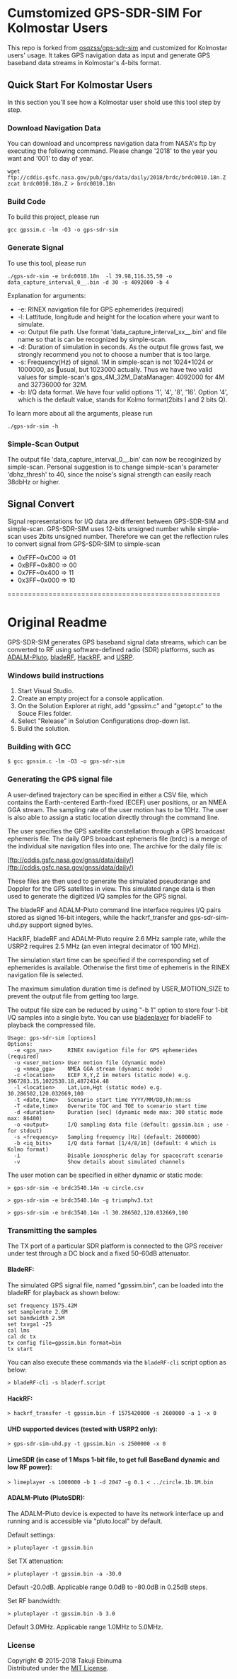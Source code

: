 # Cumstomized GPS-SDR-SIM For Kolmostar Users

This repo is forked from [osqzss/gps-sdr-sim](https://github.com/osqzss/gps-sdr-sim) and customized for Kolmostar users' usage. It takes GPS navigation data as input and generate GPS baseband data streams in Kolmostar's 4-bits format.

## Quick Start For Kolmostar Users

In this section you'll see how a Kolmostar user shold use this tool step by step.

### Download Navigation Data

You can download and uncompress navigation data from NASA's ftp by executing the following command. Please change '2018' to the year you want and '001' to day of year.

```shell
wget ftp://cddis.gsfc.nasa.gov/pub/gps/data/daily/2018/brdc/brdc0010.18n.Z
zcat brdc0010.18n.Z > brdc0010.18n
```

### Build Code

To build this project, please run

```shell
gcc gpssim.c -lm -O3 -o gps-sdr-sim
```

### Generate Signal

To use this tool, please run

```shell
./gps-sdr-sim -e brdc0010.18n  -l 39.98,116.35,50 -o data_capture_interval_0__.bin -d 30 -s 4092000 -b 4
```

Explanation for arguments:

- -e: RINEX navigation file for GPS ephemerides (required)
- -l: Lattitude, longitude and height for the location where your want to simulate.
- -o: Output file path. Use format 'data_capture_interval_xx__.bin' and file name so that is can be recognized by simple-scan.
- -d: Duration of simulation in seconds. As the output file grows fast, we strongly recommend you not to choose a number that is too large.
- -s: Frequency(Hz) of signal. 1M in simple-scan is not 1024*1024 or 1000000, as usual, but 1023000 actually. Thus we have two valid values for simple-scan's gps_4M_32M_DataManager: 4092000 for 4M and 32736000 for 32M.
- -b: I/Q data format. We have four valid options '1', '4', '8', '16'. Option '4', which is the default value, stands for Kolmo format(2bits I and 2 bits Q).

To learn more about all the arguments, please run

```shell
./gps-sdr-sim -h
```

### Simple-Scan Output

The output file 'data_capture_interval_0__.bin' can now be recoginized by simple-scan. Personal suggestion is to change simple-scan's parameter 'dbhz_thresh' to 40, since the noise's signal strength can easily reach 38dbHz or higher.

## Signal Convert

Signal representations for I/Q data are different between GPS-SDR-SIM and simple-scan. GPS-SDR-SIM uses 12-bits unsigned number while simple-scan uses 2bits unsigned number. Therefore we can get the  reflection rules to convert signal from GPS-SDR-SIM to simple-scan

- 0xFFF~0xC00 => 01
- 0xBFF~0x800 => 00
- 0x7FF~0x400 => 11
- 0x3FF~0x000 => 10

====================================================

# Original Readme

GPS-SDR-SIM generates GPS baseband signal data streams, which can be converted 
to RF using software-defined radio (SDR) platforms, such as 
[ADALM-Pluto](https://wiki.analog.com/university/tools/pluto), [bladeRF](http://nuand.com/), [HackRF](https://github.com/mossmann/hackrf/wiki), and [USRP](http://www.ettus.com/).

### Windows build instructions

1. Start Visual Studio.
2. Create an empty project for a console application.
3. On the Solution Explorer at right, add "gpssim.c" and "getopt.c" to the Souce Files folder.
4. Select "Release" in Solution Configurations drop-down list.
5. Build the solution.

### Building with GCC

```
$ gcc gpssim.c -lm -O3 -o gps-sdr-sim
```

### Generating the GPS signal file

A user-defined trajectory can be specified in either a CSV file, which contains 
the Earth-centered Earth-fixed (ECEF) user positions, or an NMEA GGA stream.
The sampling rate of the user motion has to be 10Hz.
The user is also able to assign a static location directly through the command line.

The user specifies the GPS satellite constellation through a GPS broadcast 
ephemeris file. The daily GPS broadcast ephemeris file (brdc) is a merge of the
individual site navigation files into one. The archive for the daily file is:

[ftp://cddis.gsfc.nasa.gov/gnss/data/daily/](ftp://cddis.gsfc.nasa.gov/gnss/data/daily/)

These files are then used to generate the simulated pseudorange and
Doppler for the GPS satellites in view. This simulated range data is 
then used to generate the digitized I/Q samples for the GPS signal.

The bladeRF and ADALM-Pluto command line interface requires I/Q pairs stored as signed 
16-bit integers, while the hackrf_transfer and gps-sdr-sim-uhd.py
support signed bytes.

HackRF, bladeRF and ADALM-Pluto require 2.6 MHz sample rate, while the USRP2 requires
2.5 MHz (an even integral decimator of 100 MHz).

The simulation start time can be specified if the corresponding set of ephemerides
is available. Otherwise the first time of ephemeris in the RINEX navigation file
is selected.

The maximum simulation duration time is defined by USER_MOTION_SIZE to 
prevent the output file from getting too large.

The output file size can be reduced by using "-b 1" option to store 
four 1-bit I/Q samples into a single byte. 
You can use [bladeplayer](https://github.com/osqzss/gps-sdr-sim/tree/master/player)
for bladeRF to playback the compressed file.

```
Usage: gps-sdr-sim [options]
Options:
  -e <gps_nav>     RINEX navigation file for GPS ephemerides (required)
  -u <user_motion> User motion file (dynamic mode)
  -g <nmea_gga>    NMEA GGA stream (dynamic mode)
  -c <location>    ECEF X,Y,Z in meters (static mode) e.g. 3967283.15,1022538.18,4872414.48
  -l <location>    Lat,Lon,Hgt (static mode) e.g. 30.286502,120.032669,100
  -t <date,time>   Scenario start time YYYY/MM/DD,hh:mm:ss
  -T <date,time>   Overwrite TOC and TOE to scenario start time
  -d <duration>    Duration [sec] (dynamic mode max: 300 static mode max: 86400)
  -o <output>      I/Q sampling data file (default: gpssim.bin ; use - for stdout)
  -s <frequency>   Sampling frequency [Hz] (default: 2600000)
  -b <iq_bits>     I/Q data format [1/4/8/16] (default: 4 which is Kolmo format)
  -i               Disable ionospheric delay for spacecraft scenario
  -v               Show details about simulated channels
```

The user motion can be specified in either dynamic or static mode:

```
> gps-sdr-sim -e brdc3540.14n -u circle.csv
```

```
> gps-sdr-sim -e brdc3540.14n -g triumphv3.txt
```

```
> gps-sdr-sim -e brdc3540.14n -l 30.286502,120.032669,100
```

### Transmitting the samples

The TX port of a particular SDR platform is connected to the GPS receiver 
under test through a DC block and a fixed 50-60dB attenuator.

#### BladeRF:

The simulated GPS signal file, named "gpssim.bin", can be loaded
into the bladeRF for playback as shown below:

```
set frequency 1575.42M
set samplerate 2.6M
set bandwidth 2.5M
set txvga1 -25
cal lms
cal dc tx
tx config file=gpssim.bin format=bin
tx start
```

You can also execute these commands via the `bladeRF-cli` script option as below:
```
> bladeRF-cli -s bladerf.script
```

#### HackRF:

```
> hackrf_transfer -t gpssim.bin -f 1575420000 -s 2600000 -a 1 -x 0
```

#### UHD supported devices (tested with USRP2 only):

```
> gps-sdr-sim-uhd.py -t gpssim.bin -s 2500000 -x 0
```

#### LimeSDR (in case of 1 Msps 1-bit file, to get full BaseBand dynamic and low RF power):

```
> limeplayer -s 1000000 -b 1 -d 2047 -g 0.1 < ../circle.1b.1M.bin
```

#### ADALM-Pluto (PlutoSDR):

The ADALM-Pluto device is expected to have its network interface up and running and is accessible
via "pluto.local" by default.

Default settings:
```
> plutoplayer -t gpssim.bin
```
Set TX attenuation:
```
> plutoplayer -t gpssim.bin -a -30.0
```
Default -20.0dB. Applicable range 0.0dB to -80.0dB in 0.25dB steps.

Set RF bandwidth:
```
> plutoplayer -t gpssim.bin -b 3.0
```
Default 3.0MHz. Applicable range 1.0MHz to 5.0MHz.

### License

Copyright &copy; 2015-2018 Takuji Ebinuma  
Distributed under the [MIT License](http://www.opensource.org/licenses/mit-license.php).
